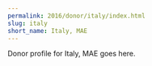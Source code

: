 ```yaml
---
permalink: 2016/donor/italy/index.html
slug: italy
short_name: Italy, MAE
---
```


Donor profile for Italy, MAE goes here.
